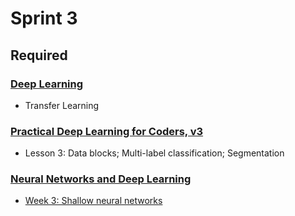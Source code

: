 # Sprint 3

## Required

### [Deep Learning](https://www.kaggle.com/learn/deep-learning)

- Transfer Learning

### [Practical Deep Learning for Coders, v3](https://course.fast.ai/index.html)

- Lesson 3: Data blocks; Multi-label classification; Segmentation

### [Neural Networks and Deep Learning](https://www.coursera.org/learn/neural-networks-deep-learning/)

- [Week 3: Shallow neural networks](https://www.youtube.com/playlist?list=PLkDaE6sCZn6Ec-XTbcX1uRg2_u4xOEky0)
